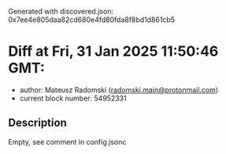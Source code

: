 Generated with discovered.json: 0x7ee4e805daa82cd680e4fd80fda8f8bd1d861cb5

# Diff at Fri, 31 Jan 2025 11:50:46 GMT:

- author: Mateusz Radomski (<radomski.main@protonmail.com>)
- current block number: 54952331

## Description

Empty, see comment in config.jsonc
